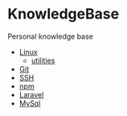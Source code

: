 <!-- $theme: gaia -->

# KnowledgeBase

Personal knowledge base 



+ [Linux](https://github.com/saratonite/knowledge-base/tree/master/linux)
	+ [utilities](https://github.com/saratonite/knowledge-base/tree/master/linux/utilities)
+ [Git](https://github.com/saratonite/knowledge-base/tree/master/git)
+ [SSH](https://github.com/saratonite/knowledge-base/tree/master/ssh)
+ [npm](https://github.com/saratonite/knowledge-base/tree/master/npm)
+ [Laravel](https://github.com/saratonite/knowledge-base/tree/master/laravel)
+ [MySql](https://github.com/saratonite/knowledge-base/tree/master/mysql)


